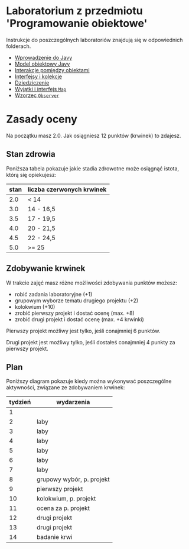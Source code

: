 # Laboratorium z przedmiotu 'Programowanie obiektowe'

Instrukcje do poszczególnych laboratoriów znajdują się w odpowiednich folderach.

* [Wprowadzenie do Javy](lab1/Readme.md)
* [Model obiektowy Javy](lab2/Readme.md)
* [Interakcje pomiędzy obiektami](lab3/Readme.md)
* [Interfejsy i kolekcje](lab4/Readme.md)
* [Dziedziczenie](lab5/Readme.md)
* [Wyjątki i interfejs `Map`](lab6/Readme.md)
* [Wzorzec `Observer`](lab7/Readme.md)

# Zasady oceny
Na początku masz 2.0. Jak osiągniesz 12 punktów (krwinek) to zdajesz.

## Stan zdrowia

Poniższa tabela pokazuje jakie stadia zdrowotne może osiągnąć istota, którą się opiekujesz:

| stan            | liczba czerwonych krwinek |
|:----------------|---------------------------|
| 2.0             | < 14                      |
| 3.0             | 14 - 16,5                 |
| 3.5             | 17 - 19,5                 |
| 4.0             | 20 - 21,5                 |
| 4.5             | 22 - 24,5                 |
| 5.0             | >= 25                     |


## Zdobywanie krwinek

W trakcie zajęć masz różne możliwości zdobywania punktów możesz:

* robić zadania laboratoryjne (+1)
* grupowym wyborze tematu drugiego projektu (+2)
* kolokwium (+10)
* zrobić pierwszy projekt i dostać ocenę (max. +8)
* zrobić drugi projekt i dostać ocenę (max. +4 krwinki)

Pierwszy projekt możliwy jest tylko, jeśli conajmniej 6 punktów.

Drugi projekt jest możliwy tylko, jeśli dostałeś conajmniej 4 punkty za pierwszy projekt.

## Plan

Poniższy diagram pokazuje kiedy można wykonywać poszczególne aktywności, związane ze zdobywaniem krwinek:


| tydzień | wydarzenia        |
|---------|-------------------|
| 1       |                   |
| 2       | laby              |
| 3       | laby              |
| 4       | laby              |
| 5       | laby              |
| 6       | laby              |
| 7       | laby              |
| 8       | grupowy wybór, p. projekt      |
| 9       | pierwszy projekt              |
| 10      | kolokwium, p. projekt |
| 11      | ocena za p. projekt |
| 12      | drugi projekt         |
| 13      | drugi projekt         |
| 14      | badanie krwi      |

